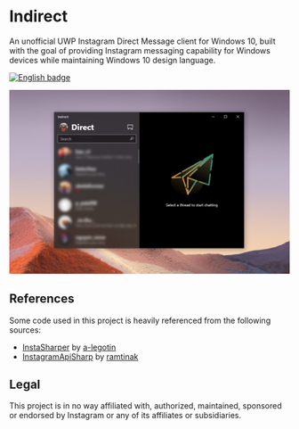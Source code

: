 # Indirect
An unofficial UWP Instagram Direct Message client for Windows 10, built with the goal of providing Instagram messaging capability for Windows devices while maintaining Windows 10 design language.

<a href='//www.microsoft.com/store/apps/9PHW4KJ8JVNZ?cid=storebadge&ocid=badge'><img src='https://developer.microsoft.com/en-us/store/badges/images/English_get-it-from-MS.png' alt='English badge' style='width: 142px; height: 52px;'/></a>

![screenshot](screenshot.png)

## References
Some code used in this project is heavily referenced from the following sources:
- [InstaSharper](https://github.com/a-legotin/InstaSharper) by [a-legotin](https://github.com/a-legotin/)
- [InstagramApiSharp](https://github.com/ramtinak/InstagramApiSharp) by [ramtinak](https://github.com/ramtinak/)

## Legal
This project is in no way affiliated with, authorized, maintained, sponsored or endorsed by Instagram or any of its affiliates or subsidiaries.
